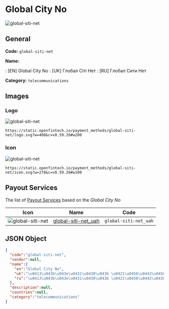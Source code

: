 
# Global City No 
![global-siti-net](https://static.openfintech.io/payment_methods/global-siti-net/logo.svg?w=400&c=v0.59.26#w200)  

## General 
**Code:** `global-siti-net` 
 
**Name:** 
 
:	[EN] Global City No 
:	[UK] Глобал Сіті Нет 
:	[RU] Глобал Сити Нет 
 
**Category:** `telecommunications` 
 

## Images 

### Logo 
![global-siti-net](https://static.openfintech.io/payment_methods/global-siti-net/logo.svg?w=400&c=v0.59.26#w200)  

```
https://static.openfintech.io/payment_methods/global-siti-net/logo.svg?w=400&c=v0.59.26#w200
```  

### Icon 
![global-siti-net](https://static.openfintech.io/payment_methods/global-siti-net/icon.svg?w=278&c=v0.59.26#w100)  

```
https://static.openfintech.io/payment_methods/global-siti-net/icon.svg?w=278&c=v0.59.26#w100
```  

## Payout Services 
 
The list of [Payout Services](/payout-services/) based on the _Global City No_ 

|Icon|Name|Code| 
|:---:|:---:|:---:| 
|![global-siti-net](https://static.openfintech.io/payout_methods/global-siti-net/icon.png?w=278&c=v0.59.26#w40) |[global-siti-net_uah](/payout-services/global-siti-net_uah/)|`global-siti-net_uah`| 
 

## JSON Object 

```json
{
  "code":"global-siti-net",
  "vendor":null,
  "name":{
    "en":"Global City No",
    "uk":"\u0413\u043b\u043e\u0431\u0430\u043b \u0421\u0456\u0442\u0456 \u041d\u0435\u0442",
    "ru":"\u0413\u043b\u043e\u0431\u0430\u043b \u0421\u0438\u0442\u0438 \u041d\u0435\u0442"
  },
  "description":null,
  "countries":null,
  "category":"telecommunications"
}
```  
